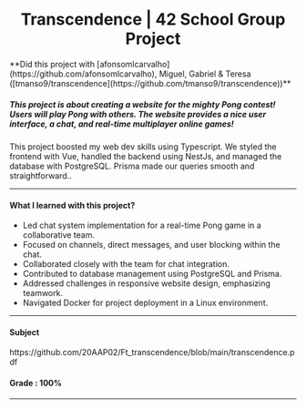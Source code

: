 <h1 align="center"> Transcendence | 42 School Group Project </h1>
**Did this project with [afonsomlcarvalho](https://github.com/afonsomlcarvalho), Miguel, Gabriel & Teresa ([tmanso9/transcendence](https://github.com/tmanso9/transcendence))**

<h5>This project is about creating a website for the mighty Pong contest! Users will play Pong with others. The website provides a nice user interface, a chat, and real-time multiplayer online games!</h5>
<p>This project boosted my web dev skills using Typescript. We styled the frontend with Vue, handled the backend using NestJs, and managed the database with PostgreSQL. Prisma made our queries smooth and straightforward..</p>


-----

<h4>What I learned with this project?</h4>

- Led chat system implementation for a real-time Pong game in a collaborative team.
- Focused on channels, direct messages, and user blocking within the chat.
- Collaborated closely with the team for chat integration.
- Contributed to database management using PostgreSQL and Prisma.
- Addressed challenges in responsive website design, emphasizing teamwork.
- Navigated Docker for project deployment in a Linux environment.



----

<h4>Subject</h4>
https://github.com/20AAP02/Ft_transcendence/blob/main/transcendence.pdf
<br>
<h4>Grade : 100%</h4>

----
